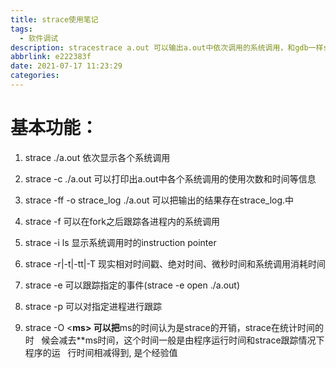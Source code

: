 ```yaml
---
title: strace使用笔记
tags:
  - 软件调试
description: stracestrace a.out 可以输出a.out中依次调用的系统调用，和gdb一样strace使 用系统调用pstrace实现其功能。
abbrlink: e222383f
date: 2021-07-17 11:23:29
categories:
---
```


# 基本功能：

1. strace ./a.out 依次显示各个系统调用

2. strace -c ./a.out 可以打印出a.out中各个系统调用的使用次数和时间等信息

3. strace -ff -o strace_log ./a.out 可以把输出的结果存在strace_log.<pid>中

4. strace -f 可以在fork之后跟踪各进程内的系统调用

5. strace -i ls 显示系统调用时的instruction pointer

6. strace -r|-t|-tt|-T 现实相对时间戳、绝对时间、微秒时间和系统调用消耗时间

7. strace -e 可以跟踪指定的事件(strace -e open ./a.out)

8. strace -p <pid> 可以对指定进程进行跟踪

9. strace -O <**ms> 可以把**ms的时间认为是strace的开销，strace在统计时间的时
  候会减去**ms时间，这个时间一般是由程序运行时间和strace跟踪情况下程序的运
  行时间相减得到, 是个经验值

